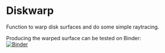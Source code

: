 # Diskwarp

Function to warp disk surfaces and do some simple raytracing.

Producing the warped surface can be tested on Binder:  
[![Binder](https://mybinder.org/badge_logo.svg)](https://mybinder.org/v2/gh/birnstiel/diskwarp/HEAD?urlpath=voila%2Frender%2Fnotebooks%2Fdiskwarp_voila.ipynb)

